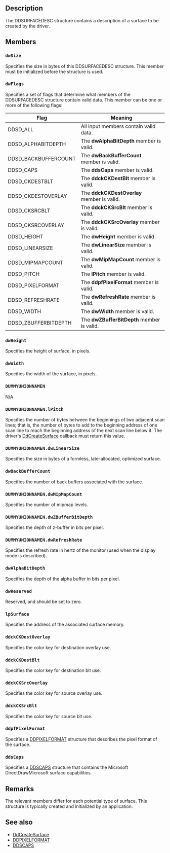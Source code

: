 ## Description

The DDSURFACEDESC structure contains a description of a surface to be created by the driver.

## Members

### `dwSize`

Specifies the size in bytes of this DDSURFACEDESC structure. This member must be initialized before the structure is used.

### `dwFlags`

Specifies a set of flags that determine what members of the DDSURFACEDESC structure contain valid data. This member can be one or more of the following flags:

| Flag | Meaning |
| --- | --- |
| DDSD_ALL | All input members contain valid data. |
| DDSD_ALPHABITDEPTH | The **dwAlphaBitDepth** member is valid. |
| DDSD_BACKBUFFERCOUNT | The **dwBackBufferCount** member is valid. |
| DDSD_CAPS | The **ddsCaps** member is valid. |
| DDSD_CKDESTBLT | The **ddckCKDestBlt** member is valid. |
| DDSD_CKDESTOVERLAY | The **ddckCKDestOverlay** member is valid. |
| DDSD_CKSRCBLT | The **ddckCKSrcBlt** member is valid. |
| DDSD_CKSRCOVERLAY | The **ddckCKSrcOverlay** member is valid. |
| DDSD_HEIGHT | The **dwHeight** member is valid. |
| DDSD_LINEARSIZE | The **dwLinearSize** member is valid. |
| DDSD_MIPMAPCOUNT | The **dwMipMapCount** member is valid. |
| DDSD_PITCH | The **lPitch** member is valid. |
| DDSD_PIXELFORMAT | The **ddpfPixelFormat** member is valid. |
| DDSD_REFRESHRATE | The **dwRefreshRate** member is valid. |
| DDSD_WIDTH | The **dwWidth** member is valid. |
| DDSD_ZBUFFERBITDEPTH | The **dwZBufferBitDepth** member is valid. |

### `dwHeight`

Specifies the height of surface, in pixels.

### `dwWidth`

Specifies the width of the surface, in pixels.

### `DUMMYUNIONNAMEN`

N/A

### `DUMMYUNIONNAMEN.lPitch`

Specifies the number of bytes between the beginnings of two adjacent scan lines; that is, the number of bytes to add to the beginning address of one scan line to reach the beginning address of the next scan line below it. The driver's [DdCreateSurface](https://learn.microsoft.com/windows/win32/api/ddrawint/nc-ddrawint-pdd_createsurface) callback must return this value.

### `DUMMYUNIONNAMEN.dwLinearSize`

Specifies the size in bytes of a formless, late-allocated, optimized surface.

### `dwBackBufferCount`

Specifies the number of back buffers associated with the surface.

### `DUMMYUNIONNAMEN.dwMipMapCount`

Specifies the number of mipmap levels.

### `DUMMYUNIONNAMEN.dwZBufferBitDepth`

Specifies the depth of z-buffer in bits per pixel.

### `DUMMYUNIONNAMEN.dwRefreshRate`

Specifies the refresh rate in hertz of the monitor (used when the display mode is described).

### `dwAlphaBitDepth`

Specifies the depth of the alpha buffer in bits per pixel.

### `dwReserved`

Reserved, and should be set to zero.

### `lpSurface`

Specifies the address of the associated surface memory.

### `ddckCKDestOverlay`

Specifies the color key for destination overlay use.

### `ddckCKDestBlt`

Specifies the color key for destination blt use.

### `ddckCKSrcOverlay`

Specifies the color key for source overlay use.

### `ddckCKSrcBlt`

Specifies the color key for source blt use.

### `ddpfPixelFormat`

Specifies a [DDPIXELFORMAT](https://learn.microsoft.com/windows/win32/api/ddraw/ns-ddraw-ddpixelformat) structure that describes the pixel format of the surface.

### `ddsCaps`

Specifies a [DDSCAPS](https://learn.microsoft.com/windows/win32/api/ddraw/ns-ddraw-ddscaps) structure that contains the Microsoft DirectDrawMicrosoft surface capabilities.

## Remarks

The relevant members differ for each potential type of surface. This structure is typically created and initialized by an application.

## See also

* [DdCreateSurface](https://learn.microsoft.com/windows/win32/api/ddrawint/nc-ddrawint-pdd_createsurface)
* [DDPIXELFORMAT](https://learn.microsoft.com/windows/win32/api/ddraw/ns-ddraw-ddpixelformat)
* [DDSCAPS](https://learn.microsoft.com/windows/win32/api/ddraw/ns-ddraw-ddscaps)